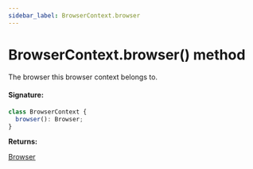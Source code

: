 ```yaml
---
sidebar_label: BrowserContext.browser
---
```


# BrowserContext.browser() method

The browser this browser context belongs to.

#### Signature:

```typescript
class BrowserContext {
  browser(): Browser;
}
```

**Returns:**

[Browser](./puppeteer.browser.md)
